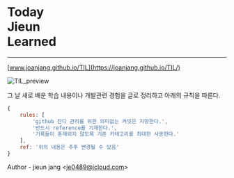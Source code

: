 # Today<br>Jieun<br>Learned

---

[www.joanjang.github.io/TIL](https://joanjang.github.io/TIL/)

![TIL_preview](./til_preview.gif)

그 날 새로 배운 학습 내용이나 개발관련 경험을 글로 정리하고 아래의 규칙을 따른다.

```javascript
{
    rules: [
        'github 잔디 관리를 위한 의미없는 커밋은 지양한다.',
        '반드시 reference를 기재한다.',
        '기록들이 혼재되지 않도록 기존 카테고리를 최대한 사용한다.'
    ],
    ref: '위의 내용은 추후 변경될 수 있음'
}
```

Author - jieun jang <<je0489@icloud.com>>
